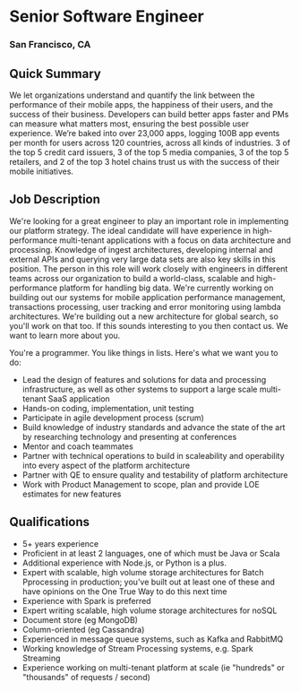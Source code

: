 # Senior Software Engineer
### San Francisco, CA

## Quick Summary
We let organizations understand and quantify the link between the performance of their mobile apps, the happiness of their users, and the success of their business. Developers can build better apps faster and PMs can measure what matters most, ensuring the best possible user experience. We’re baked into over 23,000 apps, logging 100B app events per month for users across 120 countries, across all kinds of industries. 3 of the top 5 credit card issuers, 3 of the top 5 media companies, 3 of the top 5 retailers, and 2 of the top 3 hotel chains trust us with the success of their mobile initiatives.

## Job Description
We're looking for a great engineer to play an important role in implementing our platform strategy. The ideal candidate will have experience in high-performance multi-tenant applications with a focus on data architecture and processing. Knowledge of ingest architectures, developing internal and external APIs and querying very large data sets are also key skills in this position.  The person in this role will work closely with engineers in different teams across our organization to build a world-class, scalable and high-performance platform for handling big data. We're currently working on building out our systems for mobile application performance management, transactions processing, user tracking and error monitoring using lambda architectures. We're building out a new architecture for global search, so you'll work on that too.  If this sounds interesting to you then contact us. We want to learn more about you.

You're a programmer. You like things in lists. Here's what we want you to do:
+ Lead the design of features and solutions for data and processing infrastructure, as well as other systems to support a large scale multi-tenant SaaS application
+ Hands-on coding, implementation, unit testing
+ Participate in agile development process (scrum)
+ Build knowledge of industry standards and advance the state of the art by researching technology and presenting at conferences
+ Mentor and coach teammates
+ Partner with technical operations to build in scaleability and operability into every aspect of the platform architecture
+ Partner with QE to ensure quality and testability of platform architecture
+ Work with Product Management to scope, plan and provide LOE estimates for new features

## Qualifications
+ 5+ years experience
+ Proficient in at least 2 languages, one of which must be Java or Scala
+ Additional experience with Node.js, or Python is a plus.
+ Expert with scalable, high volume storage architectures for Batch Pprocessing in production; you've built out at least one of these and have opinions on the One True Way to do this next time
+ Experience with Spark is preferred
+ Expert writing scalable, high volume storage architectures for noSQL
+ Document store (eg MongoDB)
+ Column-oriented (eg Cassandra)
+ Experienced in message queue systems, such as Kafka and RabbitMQ
+ Working knowledge of Stream Processing systems, e.g. Spark Streaming
+ Experience working on multi-tenant platform at scale (ie "hundreds" or "thousands" of requests / second)

